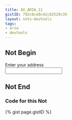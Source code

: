 ```yaml
---
title: AX_ARIA_11
gistID: 792c0ce0c42c82529c39
layout: nots-devtools
tags:
- aria
- devtools
---
```


<h2 aria-describedby="{{ page.gistID }}">Not Begin</h2>
<div class="rendered-not">
<!-- Bad: Labeled using incorrectly spelled aria-labeledby -->
<div id="address_label">Enter your address</div>
<input aria-labeledby="address_label">
</div> <!-- rendered-not -->

<h2 aria-describedby="{{ page.gistID }}">Not End</h2>

<h3 aria-describedby="{{ page.gistID }}">Code for this Not</h3>
{% gist page.gistID %}